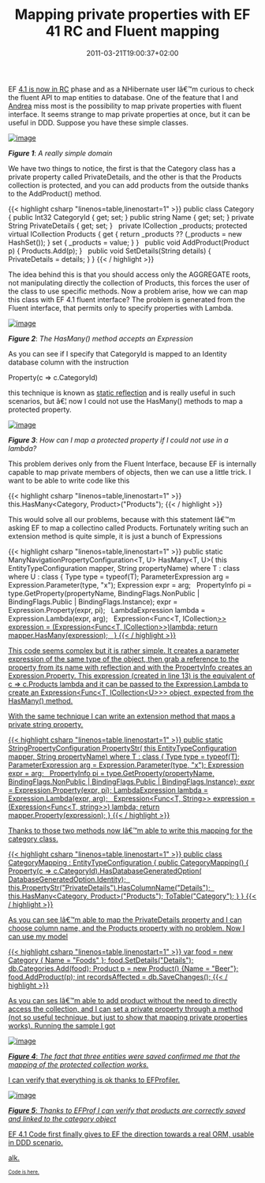 ﻿---
title: "Mapping private properties with EF 41 RC and Fluent mapping"
description: ""
date: 2011-03-21T19:00:37+02:00
draft: false
tags: [EF Code First,Entity Framework]
categories: [Entity Framework]
---
EF [4.1 is now in RC](http://blogs.msdn.com/b/adonet/archive/2011/03/15/ef-4-1-release-candidate-available.aspx) phase and as a NHibernate user Iâ€™m curious to check the fluent API to map entities to database. One of the feature that I and [Andrea](http://blogs.ugidotnet.org/pape/Default.aspx) miss most is the possibility to map private properties with fluent interface. It seems strange to map private properties at once, but it can be useful in DDD. Suppose you have these simple classes.

[![image](http://www.codewrecks.com/blog/wp-content/uploads/2011/03/image_thumb12.png "image")](http://www.codewrecks.com/blog/wp-content/uploads/2011/03/image9.png)

 ***Figure 1***: *A really simple domain*

We have two things to notice, the first is that the Category class has a private property called PrivateDetails, and the other is that the Products collection is protected, and you can add products from the outside thanks to the AddProduct() method.

{{< highlight csharp "linenos=table,linenostart=1" >}}
public class Category
{
public Int32 CategoryId { get; set; }
public string Name { get; set; }
private String PrivateDetails { get; set; }
 
private ICollection<Product> _products;
protected virtual ICollection<Product> Products
{
get { return _products ?? (_products = new HashSet<Product>()); }
set { _products = value; }
}
 
public void AddProduct(Product p)
{
Products.Add(p);
}
 
public void SetDetails(String details)
{
PrivateDetails = details;
}
}
{{< / highlight >}}

The idea behind this is that you should access only the AGGREGATE roots, not manipulating directly the collection of Products, this forces the user of the class to use specific methods. Now a problem arise, how we can map this class with EF 4.1 fluent interface? The problem is generated from the Fluent interface, that permits only to specify properties with Lambda.

[![image](http://www.codewrecks.com/blog/wp-content/uploads/2011/03/image_thumb13.png "image")](http://www.codewrecks.com/blog/wp-content/uploads/2011/03/image10.png)

 ***Figure 2***: *The HasMany() method accepts an Expression*

As you can see if I specify that CategoryId is mapped to an Identity database column with the instruction

Property(c =&gt; c.CategoryId)

this technique is known as [static reflection](http://handcraftsman.wordpress.com/2008/11/11/how-to-get-c-property-names-without-magic-strings/) and is really useful in such scenarios, but â€¦ now I could not use the HasMany() methods to map a protected property.

[![image](http://www.codewrecks.com/blog/wp-content/uploads/2011/03/image_thumb15.png "image")](http://www.codewrecks.com/blog/wp-content/uploads/2011/03/image11.png)

 ***Figure 3***: *How can I map a protected property if I could not use in a lambda?*

This problem derives only from the Fluent Interface, because EF is internally capable to map private members of objects, then we can use a little trick. I want to be able to write code like this

{{< highlight csharp "linenos=table,linenostart=1" >}}
this.HasMany<Category, Product>("Products");
{{< / highlight >}}

This would solve all our problems, because with this statement Iâ€™m asking EF to map a collectino called Products. Fortunately writing such an extension method is quite simple, it is just a bunch of Expressions

{{< highlight csharp "linenos=table,linenostart=1" >}}
public static ManyNavigationPropertyConfiguration<T, U> HasMany<T, U>(
this EntityTypeConfiguration<T> mapper,
String propertyName)
where T : class
where U : class
{
Type type = typeof(T);
ParameterExpression arg = Expression.Parameter(type, "x");
Expression expr = arg;
 
PropertyInfo pi = type.GetProperty(propertyName,
BindingFlags.NonPublic | BindingFlags.Public | BindingFlags.Instance);
expr = Expression.Property(expr, pi);
 
LambdaExpression lambda = Expression.Lambda(expr, arg);
 
Expression<Func<T, ICollection<U>>> expression =
(Expression<Func<T, ICollection<U>>>)lambda;
return mapper.HasMany(expression);
 
}
{{< / highlight >}}

This code seems complex but it is rather simple. It creates a parameter expression of the same type of the object, then grab a reference to the property from its name with reflection and with the PropertyInfo creates an Expression.Property. This expression (created in line 13) is the equivalent of c =&gt; c.Products lambda and it can be passed to the Expression.Lambda to create an Expression&lt;Func&lt;T, ICollection&lt;U&gt;&gt;&gt; object, expected from the HasMany() method.

With the same technique I can write an extension method that maps a private string property.

{{< highlight csharp "linenos=table,linenostart=1" >}}
public static StringPropertyConfiguration PropertyStr<T>(
this EntityTypeConfiguration<T> mapper,
String propertyName) where T : class
{
Type type = typeof(T);
ParameterExpression arg = Expression.Parameter(type, "x");
Expression expr = arg;
 
PropertyInfo pi = type.GetProperty(propertyName,
BindingFlags.NonPublic | BindingFlags.Public | BindingFlags.Instance);
expr = Expression.Property(expr, pi);
LambdaExpression lambda = Expression.Lambda(expr, arg);
 
Expression<Func<T, String>> expression = (Expression<Func<T, string>>) lambda;
return mapper.Property(expression);
}
{{< / highlight >}}

Thanks to those two methods now Iâ€™m able to write this mapping for the category class.

{{< highlight csharp "linenos=table,linenostart=1" >}}
public class CategoryMapping : EntityTypeConfiguration<Category>
{
public CategoryMapping()
{
Property(c => c.CategoryId).HasDatabaseGeneratedOption(
DatabaseGeneratedOption.Identity);
 
this.PropertyStr("PrivateDetails").HasColumnName("Details");
 
this.HasMany<Category, Product>("Products");
ToTable("Category");
}
}
{{< / highlight >}}

As you can see Iâ€™m able to map the PrivateDetails property and I can choose column name, and the Products property with no problem. Now I can use my model

{{< highlight csharp "linenos=table,linenostart=1" >}}
var food = new Category { Name = "Foods" };
food.SetDetails("Details");
db.Categories.Add(food);
Product p = new Product() {Name = "Beer"};
food.AddProduct(p);
int recordsAffected = db.SaveChanges();
{{< / highlight >}}

As you can ses Iâ€™m able to add product without the need to directly access the collection, and I can set a private property through a method (not so useful technique, but just to show that mapping private properties works). Running the sample I got

[![image](http://www.codewrecks.com/blog/wp-content/uploads/2011/03/image_thumb16.png "image")](http://www.codewrecks.com/blog/wp-content/uploads/2011/03/image12.png)

 ***Figure 4***: *The fact that three entities were saved confirmed me that the mapping of the protected collection works.*

I can verify that everything is ok thanks to [EFProfiler](http://efprof.com/).

[![image](http://www.codewrecks.com/blog/wp-content/uploads/2011/03/image_thumb17.png "image")](http://www.codewrecks.com/blog/wp-content/uploads/2011/03/image13.png)

 ***Figure 5***: *Thanks to EFProf I can verify that products are correctly saved and linked to the category object*

EF 4.1 Code first finally gives to EF the direction towards a real ORM, usable in DDD scenario.

alk.

[<font size="1">Code is here.</font>](http://www.codewrecks.com/blog/storage/ef41.zip)
